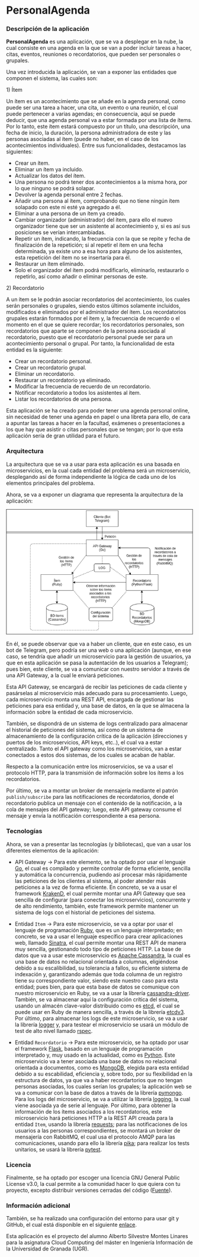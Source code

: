 # PersonalAgenda

### Descripción de la aplicación

**PersonalAgenda** es una aplicación, que se va a desplegar en la nube, la cual consiste en una agenda en la que se van
a poder incluir tareas a hacer, citas, eventos, reuniones o recordatorios, que pueden ser personales o grupales. 

Una vez introducida la aplicación, se van a exponer las entidades que componen el sistema, las cuales son:

1\) Ítem

Un ítem es un acontecimiento que se añade en la agenda personal, como puede ser una tarea a hacer, una cita, un evento 
o una reunión, el cual puede pertenecer a varias agendas; en consecuencia, aquí se puede deducir, que una agenda 
personal va a estar formada por una lista de ítems. Por lo tanto, este ítem estará compuesto por un título, una 
descripción, una fecha de inicio, la duración, la persona administradora de este y las personas asociadas al ítem (puede
no haber, en el caso de los acontecimientos individuales). Entre sus funcionalidades, destacamos las siguientes:

- Crear un ítem.
- Eliminar un ítem ya incluido.
- Actualizar los datos del ítem.
- Una persona no podrá tener dos acontecimientos a la misma hora, por lo que ninguno se podrá solapar.
- Devolver la agenda personal entre 2 fechas.
- Añadir una persona al ítem, comprobando que no tiene ningún ítem solapado con este ni esté ya agregado a él.
- Eliminar a una persona de un ítem ya creado.
- Cambiar organizador (administrador) del ítem, para ello el nuevo organizador tiene que ser un asistente al 
acontecimiento y, si es así sus posiciones se verían intercambiadas.
- Repetir un ítem, indicando, la frecuencia con la que se repite y fecha de finalización de la repetición; 
si al repetir el ítem en una fecha determinada, ya existe uno a esa hora para alguno de los asistentes, esta repetición 
del ítem no se insertaría para él.
- Restaurar un ítem eliminado.
- Solo el organizador del ítem podrá modificarlo, eliminarlo, restaurarlo o repetirlo, así como añadir o eliminar 
personas de este.

2\) Recordatorio

A un ítem se le podrán asociar recordatorios del acontecimiento, los cuales serán personales o grupales, siendo estos 
últimos solamente incluidos, modificados e eliminados por el administrador del ítem. Los recordatorios grupales estarán
formados por el ítem y, la frecuencia de recuerdo o el momento en el que se quiere recordar; los recordatorios 
personales, son recordatorios que aparte se componen de la persona asociada al recordatorio, puesto que el recordatorio
personal puede ser para un acontecimiento personal o grupal. Por tanto, la funcionalidad de esta entidad es la 
siguiente: 

- Crear un recordatorio personal.
- Crear un recordatorio grupal.
- Eliminar un recordatorio.
- Restaurar un recordatorio ya eliminado.
- Modificar la frecuencia de recuerdo de un recordatorio.
- Notificar recordatorio a todos los asistentes al ítem.
- Listar los recordatorios de una persona.

Esta aplicación se ha creado para poder tener una agenda personal online, sin necesidad de tener una agenda en papel o 
una libreta para ello, de cara a apuntar las tareas a hacer en la facultad, exámenes o presentaciones a los que hay que 
asistir o citas personales que se tengan; por lo que esta aplicación sería de gran utilidad para el futuro.

### Arquitectura

La arquitectura que se va a usar para esta aplicación es una basada en microservicios, en la cual cada entidad del 
problema será un microservicio, desplegando así de forma independiente la lógica de cada uno de los elementos 
principales del problema. 

Ahora, se va a exponer un diagrama que representa la arquitectura de la aplicación:

![Diagrama Arquitectura](docs/images/arquitectura_cc.png)

En él, se puede observar que va a haber un cliente, que en este caso, es un bot de Telegram, pero podría ser una web o 
una aplicación (aunque, en ese caso, se tendría que añadir un microservicio para la gestión de usuarios, ya que en esta
aplicación se pasa la autentación de los usuarios a Telegram); pues bien, este cliente, se va a comunicar con nuestro 
servidor a través de una API Gateway, a la cual le enviará peticiones. 

Esta API Gateway, se encargará de recibir las peticiones de cada cliente y pasárselas al microservicio más adecuado para
su procesamiento. Luego, cada microservicio monta una REST API, encargada de gestionar las peticiones para esa entidad 
y, una base de datos, en la que se almacena la información sobre la entidad de cada microservicio.

También, se dispondrá de un sistema de logs centralizado para almacenar el historial de peticiones del sistema, así 
como de un sistema de almacenamiento de la configuración crítica de la aplicación (direcciones y puertos de los 
microservicios, API keys, etc..), el cual va a estar centralizado. Tanto el API gateway como los microservicios, van a 
estar conectados a estos dos sistemas, de los cuales se acaban de hablar.

Respecto a la comunicación entre los microservicios, se va a usar el protocolo HTTP, para la transmisión de información 
sobre los ítems a los recordatorios.

Por último, se va a montar un broker de mensajería mediante el patrón `publish/subscribe` para las notificaciones de 
recordatorios, donde el recordatorio publica un mensaje con el contenido de la notificación, a la cola de mensajes del 
API gateway; luego, este API gateway consume el mensaje y envía la notificación correspondiente a esa persona. 

### Tecnologías

Ahora, se van a presentar las tecnologías (y bibliotecas), que van a usar los diferentes elementos de la aplicación:

- API Gateway -> Para este elemento, se ha optado por usar el lenguaje [Go](https://golang.org/), el cual es compilado y 
permite controlar de forma eficiente, sencilla y automática la concurrencia, pudiendo así procesar más rápidamente las 
peticiones de los clientes al sistema, al poder atender más peticiones a la vez de forma eficiente. En concreto, se va a 
usar el framework [KrakenD](https://github.com/devopsfaith/krakend), el cual permite montar una API Gateway que sea 
sencilla de configurar (para conectar los microservicios), concurrente y de alto rendimiento, también, este framework 
permite mantener un sistema de logs con el historial de peticiones del sistema.

- Entidad `Item` -> Para este microservicio, se va a optar por usar el lenguaje de programación 
[Ruby](https://www.ruby-lang.org/en/), que es un lenguaje interpretado; en concreto, se va a usar el lenguaje específico 
para crear aplicaciones web, llamado [Sinatra](https://github.com/sinatra/sinatra), el cual permite montar una REST API 
de manera muy sencilla, gestionando todo tipo de peticiones HTTP. La base de datos que va a usar este microservicio es 
[Apache Cassandra](http://cassandra.apache.org/), la cual es una base de datos no relacional orientada a columnas, 
eligiéndose debido a su escalibilidad, su tolerancia a fallos, su eficiente sistema de indexación y, garantizando además
que toda columna de un registro tiene su correspondiente valor, siendo este nuestro caso para esta entidad; pues bien,
para que esta base de datos se comunique con nuestro microservicio en Ruby, se va a usar la librería 
[cassandra-driver](https://github.com/datastax/ruby-driver). También, se va almacenar aquí la configuración crítica del 
sistema, usando un almacén clave-valor distribuido como es [etcd](https://github.com/etcd-io/etcd), el cual se puede 
usar en Ruby de manera sencilla, a través de la librería [etcdv3](https://github.com/davissp14/etcdv3-ruby). Por último,
para almacenar los logs de este microservicio, se va a usar la librería [logger](https://github.com/ruby/logger) y, para
testear el microservicio se usará un módulo de test de alto nivel llamado [rspec](https://github.com/rspec/rspec).

- Entidad `Recordatorio` -> Para este microservicio, se ha optado por usar el framework 
[Flask](http://flask.palletsprojects.com/en/1.1.x/), basado en un lenguaje de programación interpretado y, muy usado en 
la actualidad, como es [Python](https://www.python.org/). Este microservicio va a tener asociada una base de datos no 
relacional orientada a documentos, como es [MongoDB](https://www.mongodb.com/), elegida para esta entidad debido a su 
escabilidad, eficiencia y, sobre todo, por su flexibilidad en la estructura de datos, ya que va a haber recordartorios 
que no tengan personas asociadas, los cuales serían los grupales; la aplicación web se va a comunicar con la base de 
datos a través de la librería [pymongo](https://api.mongodb.com/python/current/). Para los logs del microservicio, se va 
a utilizar la librería [logging](https://docs.python.org/2/library/logging.html), la cual viene asociada ya de serie al 
lenguaje. Por último, para obtener la información de los ítems asociados a los recordatorios, este microservicio hará 
peticiones HTTP a la REST API creada para la entidad `Item`, usando la librería 
[requests](https://requests.kennethreitz.org/en/master/); para las notificaciones de los usuarios a las personas 
correspondientes, se montará un broker de mensajería con RabbitMQ, el cual usa el protocolo AMQP para las comunicaciones, 
usando para ello la librería [pika](https://pika.readthedocs.io/en/stable/); para realizar los tests unitarios, se usará
la librería [pytest](https://docs.pytest.org/en/latest/).

### Licencia

Finalmente, se ha optado por escoger una licencia GNU General Public License v3.0, la cual permite a la comunidad hacer 
lo que quiera con tu proyecto, excepto distribuir versiones cerradas del código ([Fuente](https://choosealicense.com/)). 

### Información adicional

También, se ha realizado una configuración del entorno para usar git y GitHub, el cual está disponible en el siguiente 
[enlace](docs/configuracion_entorno.md).

Esta aplicación es el proyecto del alumno Alberto Silvestre Montes Linares para la asignatura Cloud Computing del máster
en Ingeniería Información de la Universidad de Granada (UGR).